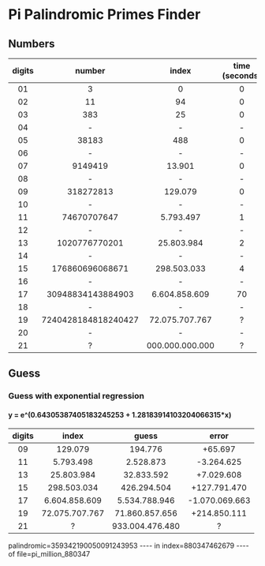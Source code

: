 # Pi Palindromic Primes Finder

## Numbers

| digits | number                | index           | time (seconds) |
|:------:|:---------------------:|:---------------:|:--------------:|
| 01     | 3                     | 0               | 0              |
| 02     | 11                    | 94              | 0              |
| 03     | 383                   | 25              | 0              |
| 04     | -                     | -               | -              |
| 05     | 38183                 | 488             | 0              |
| 06     | -                     | -               | -              |
| 07     | 9149419               | 13.901          | 0              |
| 08     | -                     | -               | -              |
| 09     | 318272813             | 129.079         | 0              |
| 10     | -                     | -               | -              |
| 11     | 74670707647           | 5.793.497       | 1              |
| 12     | -                     | -               | -              |
| 13     | 1020776770201         | 25.803.984      | 2              |
| 14     | -                     | -               | -              |
| 15     | 176860696068671       | 298.503.033     | 4              |
| 16     | -                     | -               | -              |
| 17     | 30948834143884903     | 6.604.858.609   | 70             |
| 18     | -                     | -               | -              |
| 19     | 7240428184818240427   | 72.075.707.767  | ?              |
| 20     | -                     | -               | -              |
| 21     | ?                     | 000.000.000.000 | ?              |


## Guess

### Guess with exponential regression

#### y = e^(0.64305387405183245253 + 1.28183914103204066315*x)

| digits | index          | guess             | error           |
|:------:|:--------------:|:-----------------:|:---------------:|
| 09     | 129.079        | 194.776           | +65.697         | +51%
| 11     | 5.793.498      | 2.528.873         | -3.264.625      | -56%
| 13     | 25.803.984     | 32.833.592        | +7.029.608      | +27%
| 15     | 298.503.034    | 426.294.504       | +127.791.470    | +43%
| 17     | 6.604.858.609  | 5.534.788.946     | -1.070.069.663  | -16%
| 19     | 72.075.707.767 | 71.860.857.656    | +214.850.111    | +0.3%
| 21     | ?              | 933.004.476.480   | ?               | ?


palindromic=359342190050091243953 ---- in index=880347462679 ---- of file=pi_million_880347
